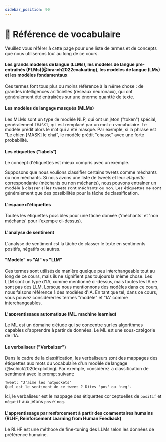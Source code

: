 ```yaml
---
sidebar_position: 90
---
```


# 📙 Référence de vocabulaire

Veuillez vous référer à cette page pour une liste de termes et de concepts que nous utiliserons tout au long de ce cours.

#### Les grands modèles de langue (LLMs), les modèles de langue pré-entraînés (PLMs)(@branch2022evaluating), les modèles de langue (LMs) et les modèles fondamentaux

Ces termes font tous plus ou moins référence à la même chose : de grandes intelligences artificielles (réseaux neuronaux), qui ont généralement été entraînées sur une énorme quantité de texte.

#### Les modèles de langage masqués (MLMs)

Les MLMs sont un type de modèle NLP, qui ont un jeton ("token") spécial, généralement `[MASK]`, qui est remplacé par un mot du vocabulaire. Le modèle prédit alors le mot qui a été masqué. Par exemple, si la phrase est "Le chien [MASK] le chat", le modèle prédit "chasse" avec une forte probabilité.

#### Les étiquettes ("labels")

Le concept d'étiquettes est mieux compris avec un exemple.

Supposons que nous voulions classifier certains tweets comme méchants ou non méchants. Si nous avons une liste de tweets et leur _étiquette_ correspondante (méchants ou non méchants), nous pouvons entraîner un modèle à classer si les tweets sont méchants ou non. Les étiquettes ne sont généralement que des possibilités pour la tâche de classification.

#### L'espace d'étiquettes

Toutes les étiquettes possibles pour une tâche donnée ('méchants' et 'non méchants' pour l'exemple ci-dessus).

#### L'analyse de sentiment

L'analyse de sentiment est la tâche de classer le texte en sentiments positifs, négatifs ou autres.

#### "Modèle" vs "AI" vs "LLM"

Ces termes sont utilisés de manière quelque peu interchangeable tout au long de ce cours, mais ils ne signifient pas toujours la même chose. Les LLM sont un type d'IA, comme mentionné ci-dessus, mais toutes les IA ne sont pas des LLM. Lorsque nous mentionnons des modèles dans ce cours, nous faisons référence à des modèles d'IA. En tant que tel, dans ce cours, vous pouvez considérer les termes "modèle" et "IA" comme interchangeables.

#### L'apprentissage automatique (ML, machine learning)

Le ML est un domaine d'étude qui se concentre sur les algorithmes capables d'apprendre à partir de données. Le ML est une sous-catégorie de l'IA.

#### Le verbaliseur ("Verbalizer")

Dans le cadre de la classification, les verbaliseurs sont des mappages des étiquettes aux mots du vocabulaire d'un modèle de langage (@schick2020exploiting). Par exemple, considérez la classification de sentiment avec le prompt suivant:

```text
Tweet: "J'aime les hotpockets"
Quel est le sentiment de ce tweet ? Dites 'pos' ou 'neg'.
```

Ici, le verbaliseur est le mappage des étiquettes conceptuelles de `positif` et `négatif` aux jetons `pos` et `neg`.

#### L'apprentissage par renforcement à partir des commentaires humains (RLHF, Reinforcement Learning from Human Feedback)

Le RLHF est une méthode de fine-tuning des LLMs selon les données de préférence humaine.

<!-- %%RemarkAutoGlossary::list_all%% -->
